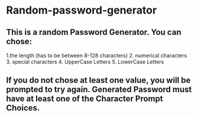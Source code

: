 # Random-password-generator

## This is a random Password Generator. You can chose:
1.the length (has to be between 8-128 characters)
2. numerical characters 
3. special characters 
4. UpperCase Letters
5. LowerCase Letters 

## If you do not chose at least one value, you will be prompted to try again. Generated Password must have at least one of the Character Prompt Choices.

